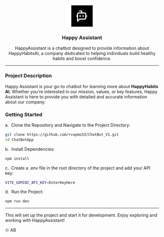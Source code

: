<p align="center">
  <img src="ChatBotApp/src/assets/ChatbotPFP.png" alt="Description of Image" width="70px" borderRadius="50px" />
</p>


<h3 align="center">Happy Assistant</h3>
<p align="center"> HappyAssistant is a chatbot designed to provide information about HappyHabitsAI, a company dedicated to helping individuals build healthy habits and boost confidence.
</p>
<hr/>

### Project Description

Happy Assistant is your go-to chatbot for learning more about **HappyHabits AI**. Whether you're interested in our mission, values, or key features, Happy Assistant is here to provide you with detailed and accurate information about our company.

### Getting Started

a. &nbsp;Clone the Repository and Navigate to the Project Directory:
```bash
git clone https://github.com/rvupmo33/ChatBot_V1.git
cd ChatBotApp
```

b. &nbsp;Install Dependencies:
```bash
npm install
```

c. &nbsp;Create a .env file in the root directory of the project and add your API key:
```bash
VITE_GEMINI_API_KEY=EnterKeyHere
```

d. &nbsp;Run the Project:
```bash
npm run dev
```
<hr/>

This will set up the project and start it for development. Enjoy exploring and working with HappyAssistant!

☃️ AB
